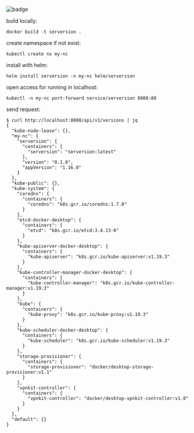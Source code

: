 ![badge](https://img.shields.io/endpoint?url=https://gist.githubusercontent.com/itayB/7c7bce8167ba2aeaf2a850a00cf8de59/raw/serversion_coverage.json)

build locally:
```
docker build -t serversion .
```

create namespace if not exist:
```
kubectl create ns my-nc
```

install with helm:
```
helm install serversion -n my-nc helm/serversion
```

open access for running in localhost:
```
kubectl -n my-nc port-forward service/serversion 8080:80
```

send request:
```
$ curl http://localhost:8080/api/v1/versions | jq
{
  "kube-node-lease": {},
  "my-nc": {
    "serversion": {
      "containers": {
        "serversion": "serversion:latest"
      },
      "version": "0.1.0",
      "appVersion": "1.16.0"
    }
  },
  "kube-public": {},
  "kube-system": {
    "coredns": {
      "containers": {
        "coredns": "k8s.gcr.io/coredns:1.7.0"
      }
    },
    "etcd-docker-desktop": {
      "containers": {
        "etcd": "k8s.gcr.io/etcd:3.4.13-0"
      }
    },
    "kube-apiserver-docker-desktop": {
      "containers": {
        "kube-apiserver": "k8s.gcr.io/kube-apiserver:v1.19.3"
      }
    },
    "kube-controller-manager-docker-desktop": {
      "containers": {
        "kube-controller-manager": "k8s.gcr.io/kube-controller-manager:v1.19.3"
      }
    },
    "kube": {
      "containers": {
        "kube-proxy": "k8s.gcr.io/kube-proxy:v1.19.3"
      }
    },
    "kube-scheduler-docker-desktop": {
      "containers": {
        "kube-scheduler": "k8s.gcr.io/kube-scheduler:v1.19.3"
      }
    },
    "storage-provisioner": {
      "containers": {
        "storage-provisioner": "docker/desktop-storage-provisioner:v1.1"
      }
    },
    "vpnkit-controller": {
      "containers": {
        "vpnkit-controller": "docker/desktop-vpnkit-controller:v1.0"
      }
    }
  },
  "default": {}
}
```